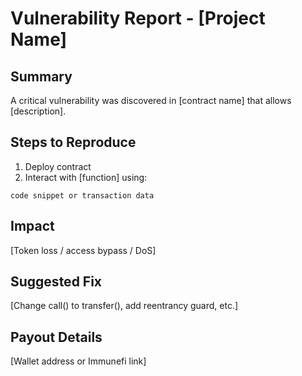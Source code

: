 
# Vulnerability Report - [Project Name]

## Summary
A critical vulnerability was discovered in [contract name] that allows [description].

## Steps to Reproduce
1. Deploy contract
2. Interact with [function] using:
```
code snippet or transaction data
```

## Impact
[Token loss / access bypass / DoS]

## Suggested Fix
[Change call() to transfer(), add reentrancy guard, etc.]

## Payout Details
[Wallet address or Immunefi link]

